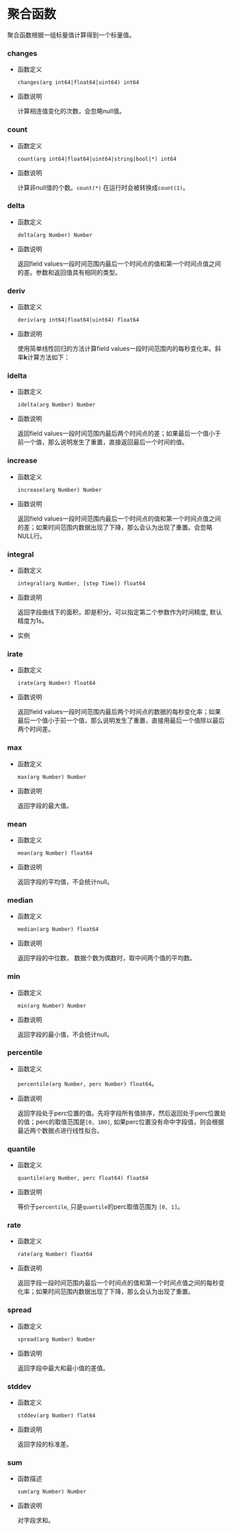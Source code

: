# 聚合函数
聚合函数根据一组标量值计算得到一个标量值。


### **changes**

* 函数定义  

    `changes(arg int64|float64|uint64) int64`

* 函数说明  

  计算相连值变化的次数，会忽略null值。

### **count**

* 函数定义  

    `count(arg int64|float64|uint64|string|bool|*) int64`

* 函数说明  

    计算非null值的个数。`count(*)` 在运行时会被转换成`count(1)`。

### **delta**

* 函数定义  

    `delta(arg Number) Number`

* 函数说明  

    返回field values一段时间范围内最后一个时间点的值和第一个时间点值之间的差。参数和返回值具有相同的类型。

### **deriv**

* 函数定义  

    `deriv(arg int64|float64|uint64) float64`

* 函数说明  

  使用简单线性回归的方法计算field values一段时间范围内的每秒变化率。斜率**k**计算方法如下：

### **idelta**

* 函数定义  

    `idelta(arg Number) Number`

* 函数说明  

  返回field values一段时间范围内最后两个时间点的差；如果最后一个值小于前一个值，那么说明发生了重置，直接返回最后一个时间的值。

### **increase**

* 函数定义  

    `increase(arg Number) Number`    

* 函数说明  

  返回field values一段时间范围内最后一个时间点的值和第一个时间点值之间的差；如果时间范围内数据出现了下降，那么会认为出现了重置。会忽略NULL行。



### **integral**

* 函数定义  

    `integral(arg Number, [step Time]) float64`

* 函数说明  

  返回字段曲线下的面积，即是积分。可以指定第二个参数作为时间精度, 默认精度为1s。

* 实例

### **irate**

* 函数定义  

    `irate(arg Number) float64`

* 函数说明  

  返回field values一段时间范围内最后两个时间点的数据的每秒变化率；如果最后一个值小于前一个值，那么说明发生了重置，直接用最后一个值除以最后两个时间差。

### **max**

* 函数定义  

    `max(arg Number) Number`

* 函数说明  

  返回字段的最大值。

### **mean**

* 函数定义  

    `mean(arg Number) float64`

* 函数说明  

  返回字段的平均值，不会统计null。

### **median**

* 函数定义  

    `median(arg Number) float64`

* 函数说明  

  返回字段的中位数， 数据个数为偶数时，取中间两个值的平均数。

### **min**

* 函数定义  

    `min(arg Number) Number`

* 函数说明  

  返回字段的最小值，不会统计null。

### **percentile**

* 函数定义  

    `percentile(arg Number, perc Number) float64`。

* 函数说明  

  返回字段处于perc位置的值。先将字段所有值排序，然后返回处于perc位置处的值；perc的取值范围是`[0, 100]`, 如果perc位置没有命中字段值，则会根据最近两个数据点进行线性拟合。

### **quantile**

* 函数定义  

    `quantile(arg Number, perc float64) float64`

* 函数说明  

  等价于`percentile`, 只是`quantile`的perc取值范围为 `[0, 1]`。

### **rate**

* 函数定义  

    `rate(arg Number) float64`

* 函数说明  

  返回字段一段时间范围内最后一个时间点的值和第一个时间点值之间的每秒变化率；如果时间范围内数据出现了下降，那么会认为出现了重置。

### **spread**

* 函数定义  

    `spread(arg Number) Number`

* 函数说明  

  返回字段中最大和最小值的差值。

### **stddev**

* 函数定义  

    `stddev(arg Number) flat64`

* 函数说明  

  返回字段的标准差。

### **sum**

* 函数描述  

   `sum(arg Number) Number `

* 函数说明

  对字段求和。

